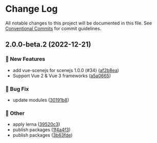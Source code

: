 # Change Log

All notable changes to this project will be documented in this file.
See [Conventional Commits](https://conventionalcommits.org) for commit guidelines.

## 2.0.0-beta.2 (2022-12-21)


### :rocket: New Features

* add vue-scenejs for scenejs 1.0.0 (#34) ([af2b8ea](https://github.com/daybrush/scenejs/blob/master/packages/vue3-scenejs/commit/af2b8ea013c652470631f6dfe0b2b753cec6ad0a))
* Support Vue 2 & Vue 3 frameworks ([a5a0665](https://github.com/daybrush/scenejs/blob/master/packages/vue3-scenejs/commit/a5a066535781d7f690ffb904abf41f6256ebee62))


### :bug: Bug Fix

* update modules ([30191b8](https://github.com/daybrush/scenejs/blob/master/packages/vue3-scenejs/commit/30191b8e7c195de355d0c01fa9110d6fe0b3df3b))


### :mega: Other

* apply lerna ([39520c3](https://github.com/daybrush/scenejs/blob/master/packages/vue3-scenejs/commit/39520c38008399d7947684f7e443b9b1765e422b))
* publish packages ([1f4a4f3](https://github.com/daybrush/scenejs/blob/master/packages/vue3-scenejs/commit/1f4a4f3719f1789fb91c7e744f4bf8261751944f))
* publish packages ([3b63fde](https://github.com/daybrush/scenejs/blob/master/packages/vue3-scenejs/commit/3b63fde8232cdc6454a8d8fe1a42b6317d614036))

